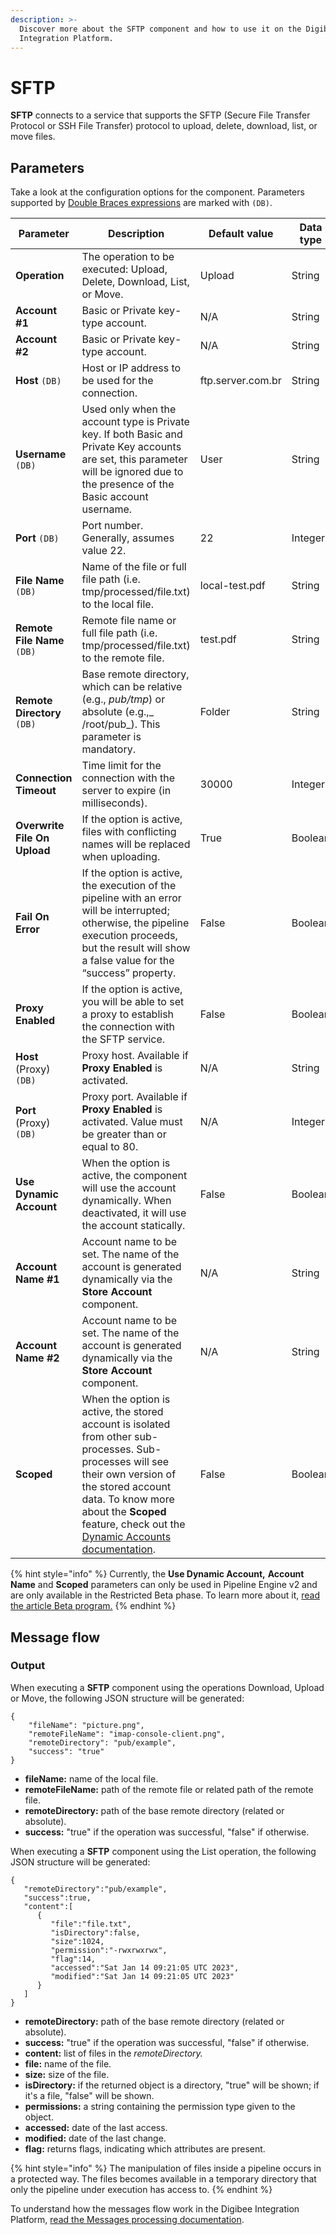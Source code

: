 ```yaml
---
description: >-
  Discover more about the SFTP component and how to use it on the Digibee
  Integration Platform.
---
```


# SFTP

**SFTP** connects to a service that supports the SFTP (Secure File Transfer Protocol or SSH File Transfer) protocol to upload, delete, download, list, or move files.

## **Parameters**

Take a look at the configuration options for the component. Parameters supported by [Double Braces expressions](../../build/double-braces/) are marked with `(DB)`.

<table><thead><tr><th>Parameter</th><th width="234">Description</th><th>Default value</th><th>Data type</th></tr></thead><tbody><tr><td><strong>Operation</strong></td><td>The operation to be executed: Upload, Delete, Download, List, or Move.</td><td>Upload</td><td>String</td></tr><tr><td><strong>Account #1</strong></td><td>Basic or Private key-type account.</td><td>N/A</td><td>String</td></tr><tr><td><strong>Account #2</strong></td><td>Basic or Private key-type account.</td><td>N/A</td><td>String</td></tr><tr><td><strong>Host</strong> <code>(DB)</code></td><td>Host or IP address to be used for the connection. </td><td>ftp.server.com.br</td><td>String</td></tr><tr><td><strong>Username</strong> <code>(DB)</code></td><td>Used only when the account type is Private key. If both Basic and Private Key accounts are set, this parameter will be ignored due to the presence of the Basic account username. </td><td>User</td><td>String</td></tr><tr><td><strong>Port</strong> <code>(DB)</code></td><td>Port number. Generally, assumes value 22. </td><td>22</td><td>Integer</td></tr><tr><td><strong>File Name</strong> <code>(DB)</code></td><td>Name of the file or full file path (i.e. tmp/processed/file.txt) to the local file.</td><td>local-test.pdf</td><td>String</td></tr><tr><td><strong>Remote File Name</strong> <code>(DB)</code></td><td>Remote file name or full file path (i.e. tmp/processed/file.txt) to the remote file. </td><td>test.pdf</td><td>String</td></tr><tr><td><strong>Remote Directory</strong> <code>(DB)</code></td><td>Base remote directory, which can be relative (e.g., <em>pub/tmp</em>) or absolute (e.g.,_ /root/pub_). This parameter is mandatory. </td><td>Folder</td><td>String</td></tr><tr><td><strong>Connection Timeout</strong></td><td>Time limit for the connection with the server to expire (in milliseconds).</td><td>30000</td><td>Integer</td></tr><tr><td><strong>Overwrite File On Upload</strong></td><td>If the option is active, files with conflicting names will be replaced when uploading.</td><td>True</td><td>Boolean</td></tr><tr><td><strong>Fail On Error</strong></td><td>If the option is active, the execution of the pipeline with an error will be interrupted; otherwise, the pipeline execution proceeds, but the result will show a false value for the “success” property.</td><td>False</td><td>Boolean</td></tr><tr><td><strong>Proxy Enabled</strong></td><td>If the option is active, you will be able to set a proxy to establish the connection with the SFTP service.</td><td>False</td><td>Boolean</td></tr><tr><td><strong>Host</strong> (Proxy) <code>(DB)</code></td><td>Proxy host. Available if <strong>Proxy Enabled</strong> is activated. </td><td>N/A</td><td>String</td></tr><tr><td><strong>Port</strong> (Proxy) <code>(DB)</code></td><td>Proxy port. Available if <strong>Proxy Enabled</strong> is activated. Value must be greater than or equal to 80. </td><td>N/A</td><td>Integer</td></tr><tr><td><strong>Use Dynamic Account</strong></td><td>When the option is active, the component will use the account dynamically. When deactivated, it will use the account statically.</td><td>False</td><td>Boolean</td></tr><tr><td><strong>Account Name #1</strong></td><td>Account name to be set. The name of the account is generated dynamically via the <strong>Store Account</strong> component.</td><td>N/A</td><td>String</td></tr><tr><td><strong>Account Name #2</strong></td><td>Account name to be set. The name of the account is generated dynamically via the <strong>Store Account</strong> component.</td><td>N/A</td><td>String</td></tr><tr><td><strong>Scoped</strong></td><td>When the option is active, the stored account is isolated from other sub-processes. Sub-processes will see their own version of the stored account data. To know more about the <strong>Scoped</strong> feature, check out the <a href="https://docs.digibee.com/documentation/platform/pipeline-engine/support-dynamic-accounts-restricted-beta">Dynamic Accounts documentation</a>.</td><td>False</td><td>Boolean</td></tr></tbody></table>

{% hint style="info" %}
Currently, the **Use Dynamic Account,** **Account Name** and **Scoped** parameters can only be used in Pipeline Engine v2 and are only available in the Restricted Beta phase. To learn more about it, [read the article Beta program.](https://docs.digibee.com/documentation/general/beta-program)
{% endhint %}

## **Message flow** <a href="#messages-flow" id="messages-flow"></a>

### **Output**

When executing a **SFTP** component using the operations Download, Upload or Move, the following JSON structure will be generated:

```
{
    "fileName": "picture.png",
    "remoteFileName": "imap-console-client.png",
    "remoteDirectory": "pub/example",
    "success": "true"
}
```

* **fileName:** name of the local file.
* **remoteFileName:** path of the remote file or related path of the remote file.
* **remoteDirectory:** path of the base remote directory (related or absolute).
* **success:** "true" if the operation was successful, "false" if otherwise.

When executing a **SFTP** component using the List operation, the following JSON structure will be generated:

```
{
   "remoteDirectory":"pub/example",
   "success":true,
   "content":[
      {
         "file":"file.txt",
         "isDirectory":false,
         "size":1024,
         "permission":"-rwxrwxrwx",
         "flag":14,
         "accessed":"Sat Jan 14 09:21:05 UTC 2023",
         "modified":"Sat Jan 14 09:21:05 UTC 2023"
      }
   ]
}
```

* **remoteDirectory:** path of the base remote directory (related or absolute).
* **success:** "true" if the operation was successful, "false" if otherwise.
* **content:** list of files in the _remoteDirectory._
* **file:** name of the file.
* **size:** size of the file.
* **isDirectory:** if the returned object is a directory, "true" will be shown; if it's a file, "false" will be shown.
* **permissions:** a string containing the permission type given to the object.
* **accessed:** date of the last access.
* **modified:** date of the last change.
* **flag:** returns flags, indicating which attributes are present.

{% hint style="info" %}
The manipulation of files inside a pipeline occurs in a protected way. The files becomes available in a temporary directory that only the pipeline under execution has access to.
{% endhint %}

To understand how the messages flow work in the Digibee Integration Platform, [read the Messages processing documentation](../../build/pipelines/messages-processing.md).
